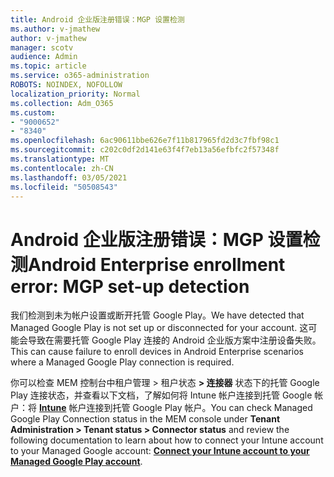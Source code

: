 ```yaml
---
title: Android 企业版注册错误：MGP 设置检测
ms.author: v-jmathew
author: v-jmathew
manager: scotv
audience: Admin
ms.topic: article
ms.service: o365-administration
ROBOTS: NOINDEX, NOFOLLOW
localization_priority: Normal
ms.collection: Adm_O365
ms.custom:
- "9000652"
- "8340"
ms.openlocfilehash: 6ac90611bbe626e7f11b817965fd2d3c7fbf98c1
ms.sourcegitcommit: c202c0df2d141e63f4f7eb13a56efbfc2f57348f
ms.translationtype: MT
ms.contentlocale: zh-CN
ms.lasthandoff: 03/05/2021
ms.locfileid: "50508543"
---
```

# <a name="android-enterprise-enrollment-error-mgp-set-up-detection"></a><span data-ttu-id="ba7d2-102">Android 企业版注册错误：MGP 设置检测</span><span class="sxs-lookup"><span data-stu-id="ba7d2-102">Android Enterprise enrollment error: MGP set-up detection</span></span>

<span data-ttu-id="ba7d2-103">我们检测到未为帐户设置或断开托管 Google Play。</span><span class="sxs-lookup"><span data-stu-id="ba7d2-103">We have detected that Managed Google Play is not set up or disconnected for your account.</span></span> <span data-ttu-id="ba7d2-104">这可能会导致在需要托管 Google Play 连接的 Android 企业版方案中注册设备失败。</span><span class="sxs-lookup"><span data-stu-id="ba7d2-104">This can cause failure to enroll devices in Android Enterprise scenarios where a Managed Google Play connection is required.</span></span>

<span data-ttu-id="ba7d2-105">你可以检查 MEM 控制台中租户管理 > 租户状态 **> 连接器** 状态下的托管 Google Play 连接状态，并查看以下文档，了解如何将 Intune 帐户连接到托管 Google 帐户：将 **[Intune](https://docs.microsoft.com/mem/intune/enrollment/connect-intune-android-enterprise)** 帐户连接到托管 Google Play 帐户。</span><span class="sxs-lookup"><span data-stu-id="ba7d2-105">You can check Managed Google Play Connection status in the MEM console under **Tenant Administration > Tenant status > Connector status** and review the following documentation to learn about how to connect your Intune account to your Managed Google account: **[Connect your Intune account to your Managed Google Play account](https://docs.microsoft.com/mem/intune/enrollment/connect-intune-android-enterprise)**.</span></span>
